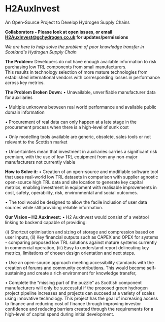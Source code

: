 # H2AuxInvest
An Open-Source Project to Develop Hydrogen Supply Chains

**Collaborators - Please look at open issues, or email H2AuxInvest@gchydrogen.co.uk for updates/permissions**

_We are here to help solve the problem of poor knowledge transfer in Scotland's Hydrogen Supply Chain_

**The Problem:**
Developers do not have enough available information to risk purchasing low TRL components from small manufacturers.  
This results in technology selection of more mature technologies from established international vendors with corresponding losses in performance across key metrics.

**The Problem Broken Down:**
•	Unavailable, unverifiable manufacturer data for auxiliaries

•	Multiple unknowns between real world performance and available public domain information

•	Procurement of real data can only happen at a late stage in the procurement process when there is a high-level of sunk cost

•	Only modelling tools available are generic, obsolete, sales tools or not relevant to the Scottish market

•	Uncertainties mean that investment in auxiliaries carries a significant risk premium, with the use of low TRL equipment from any non-major manufacturers not currently viable

**How to Solve it:**
•	Creation of an open-source and modifiable software tool that uses real-world low TRL datasets in comparison with supplier agnostic open-source high TRL data 
and site location to generate key capital metrics, enabling investment in equipment with realisable improvements in cost, safety, operability, risk, environmental and social outcomes.

•	The tool would be designed to allow the facile inclusion of user data sources while still providing reliable information.

**Our Vision – H2 AuxInvest:**
•	H2 AuxInvest would consist of a webtool linking to backend capable of providing: 

(i) Shortcut optimisation and sizing of storage and compression based on user inputs, 
(ii) Key financial outputs such as CAPEX and OPEX for systems - comparing proposed low TRL solutions against mature systems currently in commercial operation, 
(iii) Easy to understand report delineating key metrics, limitations of chosen design orientation and next steps.

•	Use an open-source approach meeting accessibility standards with the creation of forums and community contributions. 
This would become self-sustaining and create a rich environment for knowledge transfer,

•	Complete the “missing part of the puzzle” as Scottish component manufacturers will only be successful if the proposed green hydrogen project pipeline increases 
and projects can succeed at a variety of scales using innovative technology.  This project has the goal of increasing access to finance and reducing cost of finance 
through improving investor confidence and reducing barriers created through the requirements for a high-level of capital spend during initial development.  

